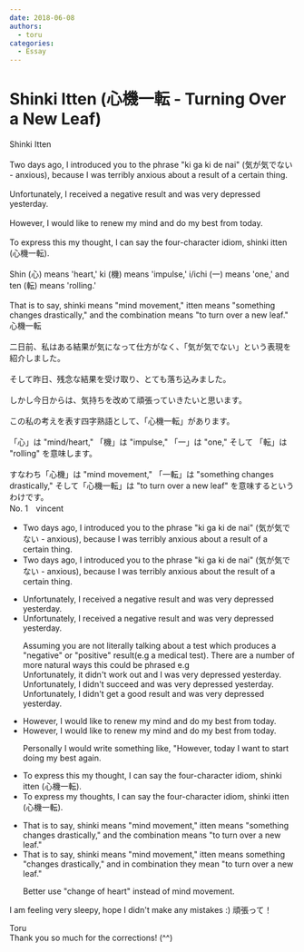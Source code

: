 ```yaml
---
date: 2018-06-08
authors:
  - toru
categories:
  - Essay
---
```


<h1 id="subject_show">Shinki Itten (心機一転 - Turning Over a New Leaf)</h1>
<div class="date" hidden>Jun 8, 2018 22:49</div>
<div id="post"><div id="body_show_ori">
Shinki Itten<br/><br/>Two days ago, I introduced you to the phrase "ki ga ki de nai" (気が気でない - anxious), because I was terribly anxious about a result of a certain thing.<br/><br/>Unfortunately, I received a negative result and was very depressed yesterday.<br/><br/>However, I would like to renew my mind and do my best from today.<br/><br/>To express this my thought, I can say the four-character idiom, shinki itten (心機一転).<br/><br/>Shin (心) means 'heart,' ki (機) means 'impulse,' i/ichi (一) means 'one,' and ten (転) means 'rolling.'<br/><br/>That is to say, shinki means "mind movement," itten means "something changes drastically," and the combination means "to turn over a new leaf."
</div></div>

<!-- more -->

<div id="post_ja"><div id="body_show_mo">
心機一転<br/><br/>二日前、私はある結果が気になって仕方がなく、「気が気でない」という表現を紹介しました。<br/><br/>そして昨日、残念な結果を受け取り、とても落ち込みました。<br/><br/>しかし今日からは、気持ちを改めて頑張っていきたいと思います。<br/><br/>この私の考えを表す四字熟語として、「心機一転」があります。<br/><br/>「心」は "mind/heart," 「機」は "impulse," 「一」は "one," そして 「転」は "rolling" を意味します。<br/><br/>すなわち「心機」は "mind movement," 「一転」は "something changes drastically," そして「心機一転」は "to turn over a new leaf" を意味するというわけです。 
</div></div>
<div id="block"><div class="first_name"> No. 1　<span class="just_name">vincent</span></div><div id="block2">
<ul class="correction_field">
<li class="incorrect">Two days ago, I introduced you to the phrase "ki ga ki de nai" (気が気でない - anxious), because I was terribly anxious about a result of a certain thing.</li>
<li class="corrected correct">
Two days ago, I introduced you to the phrase "ki ga ki de nai" (気が気でない - anxious), because I was terribly anxious about the result of a certain thing.
</li>
</ul>
<ul class="correction_field">
<li class="incorrect">Unfortunately, I received a negative result and was very depressed yesterday.</li>
<li class="corrected correct">
Unfortunately, I received a negative result and was very depressed yesterday.
<p class="correction_comment">Assuming you are not literally talking about a test which produces a "negative" or "positive" result(e.g a medical test). There are  a number of more natural ways this could be phrased e.g<br/>Unfortunately, it didn't work out and I was very depressed yesterday.<br/>Unfortunately, I didn't succeed and was very depressed yesterday.<br/>Unfortunately, I didn't get a good result and was very depressed yesterday.</p>
</li>
</ul>
<ul class="correction_field">
<li class="incorrect">However, I would like to renew my mind and do my best from today.</li>
<li class="corrected correct">
However, I would like to renew my mind and do my best from today.
<p class="correction_comment">Personally I would write something like, "However, today I want to start doing my best again.</p>
</li>
</ul>
<ul class="correction_field">
<li class="incorrect">To express this my thought, I can say the four-character idiom, shinki itten (心機一転).</li>
<li class="corrected correct">
To express my thoughts, I can say the four-character idiom, shinki itten (心機一転).
</li>
</ul>
<ul class="correction_field">
<li class="incorrect">That is to say, shinki means "mind movement," itten means "something changes drastically," and the combination means "to turn over a new leaf."</li>
<li class="corrected correct">
That is to say, shinki means "mind movement," itten means something "changes drastically," and in combination they mean "to turn over a new leaf."
<p class="correction_comment">Better use "change of heart" instead of mind movement.</p>
</li>
</ul>
<p class="comment_small">
 I am feeling very sleepy, hope I didn't make any mistakes :) 頑張って！
</p>

</div><div class="name"><span class="just_name">Toru</span><br>
Thank you so much for the corrections! (^^)
</div>
</div>
